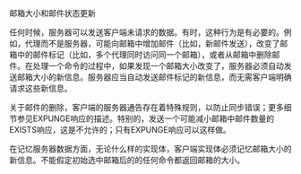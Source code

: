 邮箱大小和邮件状态更新
    
任何时候，服务器可以发送客户端未请求的数据。有时，这种行为是有必要的。例如，代理而不是服务器，可能向邮箱中增加邮件（比如，新邮件发送），改变了邮箱中的邮件标记（比如，多个代理同时访问同一个邮箱），或者从邮箱中删除邮件。在处理一个命令的过程中，如果发现一个邮箱大小改变了，服务器必须自动发送邮箱大小的新信息。服务器应当自动发送邮件标记的新信息，而无需客户端明确请求这些新信息。

关于邮件的删除，客户端的服务器通告存在着特殊规则，以防止同步错误；更多细节参见EXPUNGE响应的描述。特别的，发送一个可能减小邮箱中邮件数量的EXISTS响应，这是不允许的；只有EXPUNGE响应可以这样做。

在记忆服务器数据方面，无论什么样的实现体，客户端实现体必须记忆邮箱大小的新信息。不能假定初始选中邮箱后的的任何命令都返回邮箱的大小。